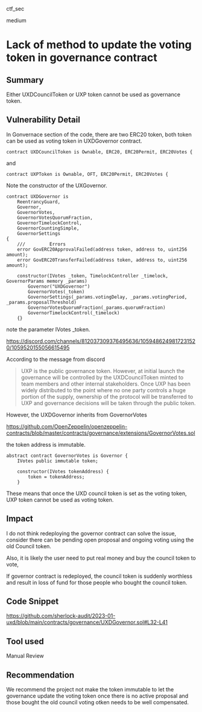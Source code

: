 ctf_sec

medium

# Lack of method to update the voting token in governance contract

## Summary

Either UXDCouncilToken or UXP token cannot be used as governance token.

## Vulnerability Detail

In Gonvernace section of the code, there are two ERC20 token, both token can be used as voting token in UXDGovernor contract.

```solidity
contract UXDCouncilToken is Ownable, ERC20, ERC20Permit, ERC20Votes {
```

and

```solidity
contract UXPToken is Ownable, OFT, ERC20Permit, ERC20Votes {
```

Note the constructor of the UXGovernor.

```solidity
contract UXDGovernor is
    ReentrancyGuard,
    Governor,
    GovernorVotes,
    GovernorVotesQuorumFraction,
    GovernorTimelockControl,
    GovernorCountingSimple,
    GovernorSettings
{
    ///         Errors
    error GovERC20ApprovalFailed(address token, address to, uint256 amount);
    error GovERC20TransferFailed(address token, address to, uint256 amount);

    constructor(IVotes _token, TimelockController _timelock, GovernorParams memory _params)
        Governor("UXDGovernor")
        GovernorVotes(_token)
        GovernorSettings(_params.votingDelay, _params.votingPeriod, _params.proposalThreshold)
        GovernorVotesQuorumFraction(_params.quorumFraction)
        GovernorTimelockControl(_timelock)
    {}
```

note the parameter IVotes _token.

https://discord.com/channels/812037309376495636/1059486249817231520/1059520155056615495

According to the message from discord

> UXP is the public governance token. However, at initial launch the governance will be controlled by the UXDCouncilToken minted to team members and other internal stakeholders. Once UXP has been widely distributed to the point where no one party controls a huge portion of the supply, ownership of the protocol will be transferred to UXP and governance decisions will be taken through the public token.

However, the UXDGovernor inherits from GovernorVotes

https://github.com/OpenZeppelin/openzeppelin-contracts/blob/master/contracts/governance/extensions/GovernorVotes.sol

the token address is immutable.

```solidity
abstract contract GovernorVotes is Governor {
    IVotes public immutable token;

    constructor(IVotes tokenAddress) {
        token = tokenAddress;
    }
```

These means that once the UXD council token is set as the voting token, UXP token cannot be used as voting token.

## Impact

I do not think redeploying the governor contract can solve the issue, consider there can be pending open proposal and ongoing voting using the old Council token.

Also, it is likely the user need to put real money and buy the council token to vote, 

If governor contract is redeployed, the council token is suddenly worthless and result in loss of fund for those people who bought the council token.

## Code Snippet

https://github.com/sherlock-audit/2023-01-uxd/blob/main/contracts/governance/UXDGovernor.sol#L32-L41

## Tool used

Manual Review

## Recommendation

We recommend the project not make the token immutable to let the governance update the voting token once there is no active proposal and those bought the old council voting otken needs to be well compensated.
